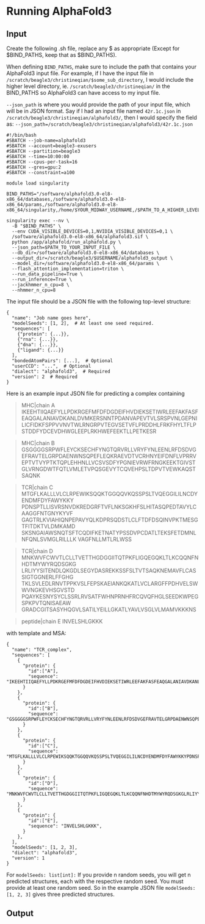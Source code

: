 # Running AlphaFold3

## Input
Create the following .sh file, replace any $ as appropriate (Except for $BIND_PATHS, keep that as $BIND_PATHS). 

When defining `BIND_PATHS`, make sure to include the path that contains your AlphaFold3 input file. For example, if I have the input file in `/scratch/beagle3/christineqian/$some_sub_directory`, I would include the higher level directory, ie. `/scratch/beagle3/christineqian/` in the BIND_PATHS so AlphaFold3 can have access to my input file.

`--json_path` is where you would provide the path of your input file, which will be in JSON format. Say if I had an input file named `42r.1c.json` in `/scratch/beagle3/christineqian/alphafold3/`, then I would specify the field as: `--json_path=/scratch/beagle3/christineqian/alphafold3/42r.1c.json`

```
#!/bin/bash
#SBATCH --job-name=alphafold3
#SBATCH --account=beagle3-exusers
#SBATCH --partition=beagle3
#SBATCH --time=10:00:00
#SBATCH --cpus-per-task=16
#SBATCH --gres=gpu:2
#SBATCH --constraint=a100

module load singularity

BIND_PATHS="/software/alphafold3.0-el8-x86_64/databases,/software/alphafold3.0-el8-x86_64/params,/software/alphafold3.0-el8-x86_64/singularity,/home/$YOUR_MIDWAY_USERNAME,/$PATH_TO_A_HIGHER_LEVEL_DIRECTORY_THAT_CONTAINS_THE_INPUT_FILE"

singularity exec --nv \
  -B "$BIND_PATHS" \
  --env CUDA_VISIBLE_DEVICES=0,1,NVIDIA_VISIBLE_DEVICES=0,1 \
  /software/alphafold3.0-el8-x86_64/alphafold3.sif \
  python /app/alphafold/run_alphafold.py \
  --json_path=$PATH_TO_YOUR_INPUT_FILE \
  --db_dir=/software/alphafold3.0-el8-x86_64/databases \
  --output_dir=/scratch/beagle3/$USERNAME/alphafold3_output \
  --model_dir=/software/alphafold3.0-el8-x86_64/params \
  --flash_attention_implementation=triton \
  --run_data_pipeline=True \
  --run_inference=True \
  --jackhmmer_n_cpu=8 \
  --nhmmer_n_cpu=8
```
The input file should be a JSON file with the following top-level structure:
```
{
  "name": "Job name goes here",
  "modelSeeds": [1, 2],  # At least one seed required.
  "sequences": [
    {"protein": {...}},
    {"rna": {...}},
    {"dna": {...}},
    {"ligand": {...}}
  ],
  "bondedAtomPairs": [...],  # Optional
  "userCCD": "...",  # Optional
  "dialect": "alphafold3",  # Required
  "version": 2  # Required
}
```

Here is an example input JSON file for predicting a complex containing
>MHC|chain A
IKEEHTIIQAEFYLLPDKRGEFMFDFDGDEIFHVDIEKSETIWRLEEFAKFASFEAQGALANIAVDKANLDVMKERSNNTPDANVAPEVTVLSRSPVNLGEPNILICFIDKFSPPVVNVTWLRNGRPVTEGVSETVFLPRDDHLFRKFHYLTFLPSTDDFYDCEVDHWGLEEPLRKHWEFEEKTLLPETKESR

>MHC|chain B
GSGGGGSRPWFLEYCKSECHFYNGTQRVRLLVRYFYNLEENLRFDSDVGEFRAVTELGRPDAENWNSQPEFLEQKRAEVDTVCRHNYEIFDNFLVPRRVEPTVTVYPTKTQPLEHHNLLVCSVSDFYPGNIEVRWFRNGKEEKTGIVSTGLVRNGDWTFQTLVMLETVPQSGEVYTCQVEHPSLTDPVTVEWKAQSTSAQNK

>TCR|chain C
MTGFLKALLLVLCLRPEWIKSQQKTGGQQVKQSSPSLTVQEGGILILNCDYENDMFDYFAWYKKY
PDNSPTLLISVRSNVDKREDGRFTVFLNKSGKHFSLHITASQPEDTAVYLCAAGGFNTGNYKYVF
GAGTRLKVIAHIQNPEPAVYQLKDPRSQDSTLCLFTDFDSQINVPKTMESGTFITDKTVLDMKAMD
SKSNGAIAWSNQTSFTCQDIFKETNATYPSSDVPCDATLTEKSFETDMNLNFQNLSVMGLRILLLK
VAGFNLLMTLRLWSS

>TCR|chain D
MNKWVFCWVTLCLLTVETTHGDGGIITQTPKFLIGQEGQKLTLKCQQNFNHDTMYWYRQDSGKG
LRLIYYSITENDLQKGDLSEGYDASREKKSSFSLTVTSAQKNEMAVFLCASSIGTGGNERLFFGHG
TKLSVLEDLRNVTPPKVSLFEPSKAEIANKQKATLVCLARGFFPDHVELSWWVNGKEVHSGVSTD
PQAYKESNYSYCLSSRLRVSATFWHNPRNHFRCQVQFHGLSEEDKWPEGSPKPVTQNISAEAW
GRADCGITSASYHQGVLSATILYEILLGKATLYAVLVSGLVLMAMVKKKNS

>peptide|chain E
INVELSHLGKKK

with template and MSA:

```
{
  "name": "TCR_complex",
  "sequences": [
    {
      "protein": {
        "id":["A"],
        "sequence": "IKEEHTIIQAEFYLLPDKRGEFMFDFDGDEIFHVDIEKSETIWRLEEFAKFASFEAQGALANIAVDKANLDVMKERSNNTPDANVAPEVTVLSRSPVNLGEPNILICFIDKFSPPVVNVTWLRNGRPVTEGVSETVFLPRDDHLFRKFHYLTFLPSTDDFYDCEVDHWGLEEPLRKHWEFEEKTLLPETKESR",
      }
    },
    {
      "protein": {
        "id":["B"],
        "sequence": "GSGGGGSRPWFLEYCKSECHFYNGTQRVRLLVRYFYNLEENLRFDSDVGEFRAVTELGRPDAENWNSQPEFLEQKRAEVDTVCRHNYEIFDNFLVPRRVEPTVTVYPTKTQPLEHHNLLVCSVSDFYPGNIEVRWFRNGKEEKTGIVSTGLVRNGDWTFQTLVMLETVPQSGEVYTCQVEHPSLTDPVTVEWKAQSTSAQNK",
      }
    },
    {
      "protein": {
        "id":["C"],
        "sequence": "MTGFLKALLLVLCLRPEWIKSQQKTGGQQVKQSSPSLTVQEGGILILNCDYENDMFDYFAWYKKYPDNSPTLLISVRSNVDKREDGRFTVFLNKSGKHFSLHITASQPEDTAVYLCAAGGFNTGNYKYVFGAGTRLKVIAHIQNPEPAVYQLKDPRSQDSTLCLFTDFDSQINVPKTMESGTFITDKTVLDMKAMDSKSNGAIAWSNQTSFTCQDIFKETNATYPSSDVPCDATLTEKSFETDMNLNFQNLSVMGLRILLLKVAGFNLLMTLRLWSS",
      }
    },
    {
      "protein": {
        "id":["D"],
        "sequence": "MNKWVFCWVTLCLLTVETTHGDGGIITQTPKFLIGQEGQKLTLKCQQNFNHDTMYWYRQDSGKGLRLIYYSITENDLQKGDLSEGYDASREKKSSFSLTVTSAQKNEMAVFLCASSIGTGGNERLFFGHGTKLSVLEDLRNVTPPKVSLFEPSKAEIANKQKATLVCLARGFFPDHVELSWWVNGKEVHSGVSTDPQAYKESNYSYCLSSRLRVSATFWHNPRNHFRCQVQFHGLSEEDKWPEGSPKPVTQNISAEAWGRADCGITSASYHQGVLSATILYEILLGKATLYAVLVSGLVLMAMVKKKNS",
      }
    },
    {
      "protein": {
        "id":["E"],
        "sequence": "INVELSHLGKKK",
      }
    },
  ],
  "modelSeeds": [1, 2, 3],
  "dialect": "alphafold3",
  "version": 1
}
```
For `modelSeeds: list[int]:` If you provide n random seeds, you will get n predicted structures, each with the respective random seed. You must provide at least one random seed. So in the example JSON file `modelSeeds: [1, 2, 3]` gives three predicted structures.

## Output
